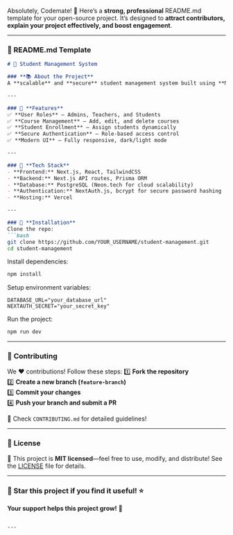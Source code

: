 Absolutely, Codemate! 🚀 Here’s a **strong, professional** README.md template for your open-source project. It’s designed to **attract contributors, explain your project effectively, and boost engagement**.  

---

### **📌 README.md Template**
```md
# 🚀 Student Management System

### **📚 About the Project**
A **scalable** and **secure** student management system built using **Next.js**, **Prisma**, and **PostgreSQL**. This project enables **admins to manage courses**, **students to enroll**, and **teachers to track performance**—all in a **beautiful, intuitive UI**.

---

### 🔹 **Features**
✅ **User Roles** – Admins, Teachers, and Students  
✅ **Course Management** – Add, edit, and delete courses  
✅ **Student Enrollment** – Assign students dynamically  
✅ **Secure Authentication** – Role-based access control  
✅ **Modern UI** – Fully responsive, dark/light mode  

---

### 🔹 **Tech Stack**
- **Frontend:** Next.js, React, TailwindCSS  
- **Backend:** Next.js API routes, Prisma ORM  
- **Database:** PostgreSQL (Neon.tech for cloud scalability)  
- **Authentication:** NextAuth.js, bcrypt for secure password hashing  
- **Hosting:** Vercel  

---

### 🔹 **Installation**
Clone the repo:
```bash
git clone https://github.com/YOUR_USERNAME/student-management.git
cd student-management
```
Install dependencies:
```bash
npm install
```
Setup environment variables:
```env
DATABASE_URL="your_database_url"
NEXTAUTH_SECRET="your_secret_key"
```
Run the project:
```bash
npm run dev
```

---

### 🔹 **Contributing**
We ❤️ contributions! Follow these steps:
1️⃣ **Fork the repository**  
2️⃣ **Create a new branch (`feature-branch`)**  
3️⃣ **Commit your changes**  
4️⃣ **Push your branch and submit a PR**  

🔎 Check `CONTRIBUTING.md` for detailed guidelines!

---

### 🔹 **License**
📜 This project is **MIT licensed**—feel free to use, modify, and distribute! See the [LICENSE](./LICENSE) file for details.

---

### **📌 Star this project if you find it useful! ⭐**
**Your support helps this project grow!** 🚀
```

---


